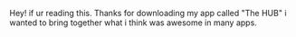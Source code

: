 Hey! if ur reading this. Thanks for downloading my app called "The HUB" i wanted to bring together what i think was awesome in many apps.
